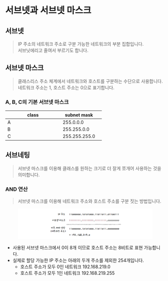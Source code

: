 # 서브넷과 서브넷 마스크

## 서브넷&#x20;

> IP 주소의 네트워크 주소로 구분 가능한 네트워크의 부분 집합입니다. \
> 서브닛에리고 줄여서 부르기도 합니다.&#x20;

## 서브넷 마스크&#x20;

> 클래스리스 주소 체계에서 네트워크와 호스트를 구분하는 수단으로 사용합니다.\
> 네트워크 주소는 1, 호스트 주소는 0으로 표기합니다.&#x20;



### A, B, C의 기본 서브넷 마스크&#x20;

<table><thead><tr><th width="160">class</th><th>subnet mask</th><th data-hidden></th></tr></thead><tbody><tr><td>A</td><td>255.0.0.0</td><td></td></tr><tr><td>B</td><td>255.255.0.0</td><td></td></tr><tr><td>C</td><td>255.255.255.0 </td><td></td></tr></tbody></table>

## 서브네팅&#x20;

> 서브넷 마스크를 이용해 클래스를 원하는 크기로 더 잘게 쪼개어 사용하는 것을 의미합니다.&#x20;

### AND 연산&#x20;

> 서브넷 마스크를 이용해 네트워크 주소와 호스트 주소를 구분 짓는 방법입니다.&#x20;

<figure><img src="../../../../.gitbook/assets/image.png" alt=""><figcaption></figcaption></figure>

* 사용된 서브넷 마스크에서 0이 8개 이므로 호스트 주소는 8비트로 표현 가능합니다.&#x20;
* 실제로 할당 가능한 IP 주소는 아래의 두개 주소를 제외한 254개입니다.&#x20;
  * 호스트 주소가 모두 0인 네트워크 192.168.219.0&#x20;
  * 호스트 주소가 모두 1인 네트워크 192.168.219.255&#x20;
